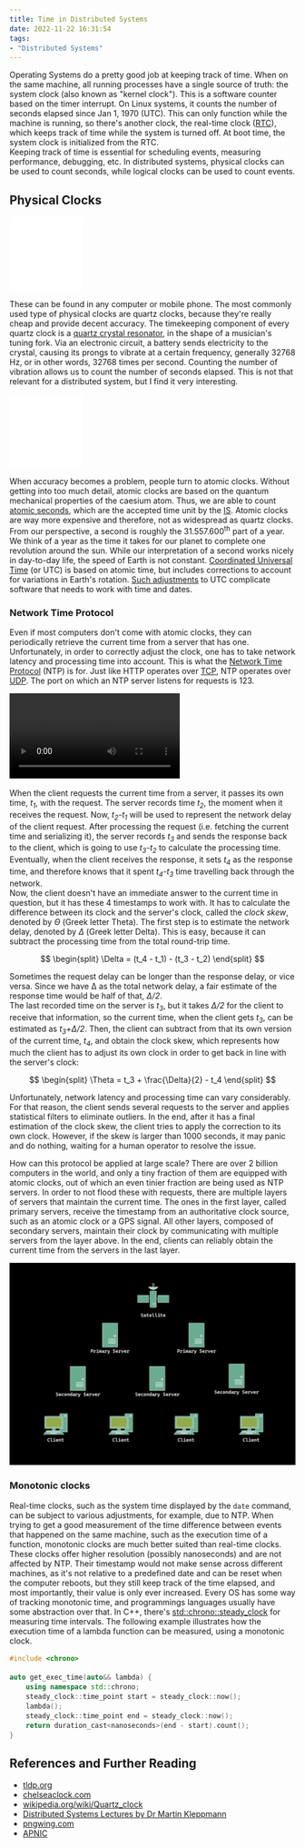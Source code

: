 ```yaml
---
title: Time in Distributed Systems
date: 2022-11-22 16:31:54
tags:
- "Distributed Systems"
---
```


Operating Systems do a pretty good job at keeping track of time. When on the same machine, all running processes have a
single source of truth: the system clock (also known as "kernel clock"). This is a software counter based on the timer
interrupt. On Linux systems, it counts the number of seconds elapsed since Jan 1, 1970 (UTC).
This can only function while the machine is running, so there's another clock, the real-time clock
([RTC](https://en.wikipedia.org/wiki/Real-time_clock)), which keeps track of time while the system is turned off.
At boot time, the system clock is initialized from the RTC.  
Keeping track of time is essential for scheduling events, measuring performance, debugging, etc. In distributed
systems, physical clocks can be used to count seconds, while logical clocks can be used to count events.

## Physical Clocks

![Physical Clock](https://raw.githubusercontent.com/apetenchea/cdroot/master/source/_posts/time-in-distributed-systems/media/physical-clock.png)

These can be found in any computer or mobile phone. The most commonly used type of physical clocks are quartz clocks,
because they're really cheap and provide decent accuracy. The timekeeping component of every quartz clock is a [quartz
crystal resonator](https://en.wikipedia.org/wiki/Quartz_clock#/media/File:Inside_QuartzCrystal-Tuningfork.jpg),
in the shape of a musician's tuning fork. Via an electronic circuit, a battery sends electricity to the crystal,
causing its prongs to vibrate at a certain frequency, generally 32768 Hz, or in other words, 32768 times per second.
Counting the number of vibration allows us to count the number of seconds elapsed. This is not that relevant for a
distributed system, but I find it very interesting.     

![Atom](https://raw.githubusercontent.com/apetenchea/cdroot/master/source/_posts/time-in-distributed-systems/media/atom.png)

When accuracy becomes a problem, people turn to atomic clocks. Without getting into too much detail, atomic clocks
are based on the quantum mechanical properties of the caesium atom. Thus, we are able to count
[atomic seconds](https://www.britannica.com/technology/atomic-second), which are the accepted time unit by the
[IS](https://en.wikipedia.org/wiki/International_System_of_Units). Atomic clocks are way more expensive and therefore,
not as widespread as quartz clocks.     
From our perspective, a second is roughly the 31.557.600<sup>th</sup> part of a year. We think of a year as the time it takes for our
planet to complete one revolution around the sun. While our interpretation of a second works nicely in day-to-day
life, the speed of Earth is not constant. [Coordinated Universal Time](https://en.wikipedia.org/wiki/Coordinated_Universal_Time)
(or UTC) is based on atomic time, but includes corrections to account for variations in Earth's rotation. [Such
adjustments](https://en.wikipedia.org/wiki/Leap_second) to UTC complicate software that needs to work with time and
dates.

### Network Time Protocol

Even if most computers don't come with atomic clocks, they can periodically retrieve the current time from a server that
has one. Unfortunately, in order to correctly adjust the clock, one has to take network latency and processing time into
account. This is what the [Network Time Protocol](https://datatracker.ietf.org/doc/html/rfc5905) (NTP) is for.
Just like HTTP operates over [TCP](https://www.ietf.org/rfc/rfc793.txt), NTP operates over
[UDP](https://www.ietf.org/rfc/rfc768.txt). The port on which an NTP server listens for requests is 123.

<video controls>
  <source src="https://raw.githubusercontent.com/apetenchea/cdroot/master/source/_posts/time-in-distributed-systems/media/NtpIllustration.mp4" type="video/mp4">
Your browser does not support the video tag.
</video> 

When the client requests the current time from a server, it passes its own time, *t<sub>1</sub>*, with the request. The server
records time *t<sub>2</sub>*, the moment when it receives the request. Now, *t<sub>2</sub>-t<sub>1</sub>* will be used
to represent the network delay of the client request. After processing the request (i.e. fetching the current time and serializing it),
the server records *t<sub>3</sub>* and sends the response back to the client, which is going to use *t<sub>3</sub>-t<sub>2</sub>*
to calculate the processing time. Eventually, when the client receives the response, it sets *t<sub>4</sub>* as the response
time, and therefore knows that it spent *t<sub>4</sub>-t<sub>3</sub>* time travelling back through the network.  
Now, the client doesn't have an immediate answer to the current time in question, but it has these 4 timestamps to work with.
It has to calculate the difference between its clock and the server's clock, called the *clock skew*, denoted by *Θ* (Greek
letter Theta). The first step is to estimate the network delay, denoted by *Δ* (Greek letter Delta). This is easy,
because it can subtract the processing time from the total round-trip time.

$$
\begin{split}
\Delta = (t_4 - t_1) - (t_3 - t_2)
\end{split}
$$

Sometimes the request delay can be longer than the response delay, or vice versa. Since we have Δ as the total network
delay, a fair estimate of the response time would be half of that, *Δ/2*.  
The last recorded time on the server is *t<sub>3</sub>*, but it takes *Δ/2* for the client to receive that information,
so the current time, when the client gets *t<sub>3</sub>*, can be estimated as *t<sub>3</sub>+Δ/2*. Then, the client can subtract
from that its own version of the current time, *t<sub>4</sub>*, and obtain the clock skew, which represents how much the client has to
adjust its own clock in order to get back in line with the server's clock:

$$
\begin{split}
\Theta = t_3 + \frac{\Delta}{2} - t_4
\end{split}
$$

Unfortunately, network latency and processing time can vary considerably. For that reason, the client sends several requests to
the server and applies statistical filters to eliminate outliers. In the end, after it has a final estimation of the
clock skew, the client tries to apply the correction to its own clock. However, if the skew is larger than 1000 seconds,
it may panic and do nothing, waiting for a human operator to resolve the issue.  

How can this protocol be applied at large scale? There are over 2 billion computers in the world, and only a tiny fraction
of them are equipped with atomic clocks, out of which an even tinier fraction are being used as NTP servers.
In order to not flood these with requests, there are multiple layers of servers that maintain the current time. The ones
in the first layer, called primary servers, receive the timestamp from an authoritative clock source, such as an atomic
clock or a GPS signal. All other layers, composed of secondary servers, maintain their clock by communicating with
multiple servers from the layer above. In the end, clients can reliably obtain the current time from the servers in the last layer.

![NTP Layers](https://raw.githubusercontent.com/apetenchea/cdroot/master/source/_posts/time-in-distributed-systems/media/ntp.jpg)

### Monotonic clocks

Real-time clocks, such as the system time displayed by the `date` command, can be subject to various adjustments, for
example, due to NTP. When trying to get a good measurement of the time difference between events that happened on the same machine,
such as the execution time of a function, monotonic clocks are much better suited than real-time clocks. These clocks offer
higher resolution (possibly nanoseconds) and are not affected by NTP. Their timestamp would not make sense across different
machines, as it's not relative to a predefined date and can be reset when the computer reboots, but they still keep
track of the time elapsed, and most importantly, their value is only ever increased.
Every OS has some way of tracking monotonic time, and programmings languages usually have some abstraction over that.
In C++, there's [std::chrono::steady_clock](https://en.cppreference.com/w/cpp/chrono/steady_clock) for measuring time
intervals. The following example illustrates how the execution time of a lambda function can be measured, using a
monotonic clock.

```cpp
#include <chrono>

auto get_exec_time(auto&& lambda) {
    using namespace std::chrono;
    steady_clock::time_point start = steady_clock::now();
    lambda();
    steady_clock::time_point end = steady_clock::now();
    return duration_cast<nanoseconds>(end - start).count();
}
```

## References and Further Reading

* [tldp.org](https://tldp.org/HOWTO/Clock-2.html)
* [chelseaclock.com](https://www.chelseaclock.com/blog/how-do-quartz-clocks-work)
* [wikipedia.org/wiki/Quartz_clock](https://en.wikipedia.org/wiki/Quartz_clock)
* [Distributed Systems Lectures by Dr Martin Kleppmann](https://www.cl.cam.ac.uk/teaching/2122/ConcDisSys/materials.html)
* [pngwing.com](https://www.pngwing.com)
* [APNIC](https://labs.apnic.net/index.php/2014/03/10/protocol-basics-the-network-time-protocol/)
